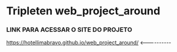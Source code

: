 # Tripleten web_project_around

### LINK PARA ACESSAR O SITE DO PROJETO

https://hotellimabravo.github.io/web_project_around/ <----------
